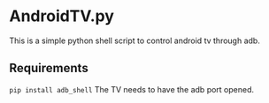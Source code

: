 # AndroidTV.py

This is a simple python shell script to control android tv through adb.

## Requirements
`pip install adb_shell`
The TV needs to have the adb port opened.
